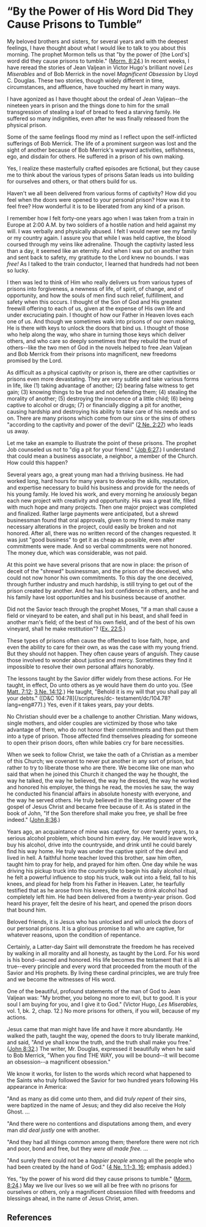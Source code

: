 # “By the Power of His Word Did They Cause Prisons to Tumble”

My beloved brothers and sisters, for several years and with the deepest
feelings, I have thought about what I would like to talk to you about this
morning. The prophet Mormon tells us that "by the power of [the Lord's] word
did they cause prisons to tumble." ([Morm.
8:24](/scriptures/bofm/morm/8.24?lang=eng#23).) In recent weeks, I have reread
the stories of Jean Valjean in Victor Hugo's brilliant novel _Les Miserables_
and of Bob Merrick in the novel _Magnificent Obsession_ by Lloyd C. Douglas.
These two stories, though widely different in time, circumstances, and
affluence, have touched my heart in many ways.

I have agonized as I have thought about the ordeal of Jean Valjean--the
nineteen years in prison and the things done to him for the small
transgression of stealing a loaf of bread to feed a starving family. He
suffered so many indignities, even after he was finally released from the
physical prison.

Some of the same feelings flood my mind as I reflect upon the self-inflicted
sufferings of Bob Merrick. The life of a prominent surgeon was lost and the
sight of another because of Bob Merrick's wayward activities, selfishness,
ego, and disdain for others. He suffered in a prison of his own making.

Yes, I realize these masterfully crafted episodes are fictional, but they
cause me to think about the various types of prisons Satan leads us into
building for ourselves and others, or that others build for us.

Haven't we all been delivered from various forms of captivity? How did you
feel when the doors were opened to your personal prison? How was it to feel
free? How wonderful it is to be liberated from any kind of a prison.

I remember how I felt forty-one years ago when I was taken from a train in
Europe at 2:00 A.M. by two soldiers of a hostile nation and held against my
will. I was verbally and physically abused. I felt I would never see my family
or my country again. I assure you that while I was held captive, the blood
coursed through my veins like adrenaline. Though the captivity lasted less
than a day, it seemed like an eternity. And when I was put on another train
and sent back to safety, my gratitude to the Lord knew no bounds. I was
_free!_ As I talked to the train conductor, I learned that hundreds had not
been so lucky.

I then was led to think of Him who really delivers us from various types of
prisons into forgiveness, a newness of life, of spirit, of change, and of
opportunity, and how the souls of men find such relief, fulfillment, and
safety when this occurs. I thought of the Son of God and His greatest freewill
offering to each of us, given at the expense of His own life and under
excruciating pain. I thought of how our Father in Heaven loves each one of us.
And though we sometimes walk into prisons of our own making, He is there with
keys to unlock the doors that bind us. I thought of those who help along the
way, who share in turning those keys which deliver others, and who care so
deeply sometimes that they rebuild the trust of others--like the two men of
God in the novels helped to free Jean Valjean and Bob Merrick from their
prisons into magnificent, new freedoms promised by the Lord.

As difficult as a physical captivity or prison is, there are other captivities
or prisons even more devastating. They are very subtle and take various forms
in life, like (1) taking advantage of another; (2) bearing false witness to
get gain; (3) knowing things to be true and not defending them; (4) stealing
the morality of another; (5) destroying the innocence of a little child; (6)
being captive to alcohol or drugs; (7) or financially digging a pit for
another, causing hardship and destroying his ability to take care of his needs
and so on. There are many prisons which come from our sins or the sins of
others "according to the captivity and power of the devil" ([2 Ne.
2:27](/scriptures/bofm/2-ne/2.27?lang=eng#26)) who leads us away.

Let me take an example to illustrate the point of these prisons. The prophet
Job counseled us not to "dig a pit for your friend." ([Job
6:27](/scriptures/ot/job/6.27?lang=eng#26).) I understand that could mean a
business associate, a neighbor, a member of the Church. How could this happen?

Several years ago, a great young man had a thriving business. He had worked
long, hard hours for many years to develop the skills, reputation, and
expertise necessary to build his business and provide for the needs of his
young family. He loved his work, and every morning he anxiously began each new
project with creativity and opportunity. His was a great life, filled with
much hope and many projects. Then one major project was completed and
finalized. Rather large payments were anticipated, but a shrewd businessman
found that oral approvals, given to my friend to make many necessary
alterations in the project, could easily be broken and not honored. After all,
there was no written record of the changes requested. It was just "good
business" to get it as cheap as possible, even after commitments were made.
And so verbal commitments were not honored. The money due, which was
considerable, was not paid.

At this point we have several prisons that are now in place: the prison of
deceit of the "shrewd" businessman, and the prison of the deceived, who could
not now honor his own commitments. To this day the one deceived, through
further industry and much hardship, is still trying to get out of the prison
created by another. And he has lost confidence in others, and he and his
family have lost opportunities and his business because of another.

Did not the Savior teach through the prophet Moses, "If a man shall cause a
field or vineyard to be eaten, and shall put in his beast, and shall feed in
another man's field; of the best of his own field, and of the best of his own
vineyard, shall he make restitution"? ([Ex.
22:5](/scriptures/ot/ex/22.5?lang=eng#4).)

These types of prisons often cause the offended to lose faith, hope, and even
the ability to care for their own, as was the case with my young friend. But
they should not happen. They often cause years of anguish. They cause those
involved to wonder about justice and mercy. Sometimes they find it impossible
to resolve their own personal affairs honorably.

The lessons taught by the Savior differ widely from these actions. For He
taught, in effect, Do unto others as ye would have them do unto you. (See
[Matt. 7:12](/scriptures/nt/matt/7.12?lang=eng#11); [3 Ne.
14:12](/scriptures/bofm/3-ne/14.12?lang=eng#11).) He taught, "Behold it is my
will that you shall pay all your debts." ([D&amp;C 104:78](/scriptures/dc-
testament/dc/104.78?lang=eng#77).) Yes, even if it takes years, pay your
debts.

No Christian should ever be a challenge to another Christian. Many widows,
single mothers, and older couples are victimized by those who take advantage
of them, who do not honor their commitments and then put them into a type of
prison. Those affected find themselves pleading for someone to open their
prison doors, often while babies cry for bare necessities.

When we seek to follow Christ, we take the oath of a Christian as a member of
this Church; we covenant to never put another in any sort of prison, but
rather to try to liberate those who are there. We become like one man who said
that when he joined this Church it changed the way he thought, the way he
talked, the way he believed, the way he dressed, the way he worked and honored
his employer, the things he read, the movies he saw, the way he conducted his
financial affairs in absolute honesty with everyone, and the way he served
others. He truly believed in the liberating power of the gospel of Jesus
Christ and became free because of it. As is stated in the book of John, "If
the Son therefore shall make you free, ye shall be free indeed." ([John
8:36](/scriptures/nt/john/8.36?lang=eng#35).)

Years ago, an acquaintance of mine was captive, for over twenty years, to a
serious alcohol problem, which bound him every day. He would leave work, buy
his alcohol, drive into the countryside, and drink until he could barely find
his way home. He truly was under the captive spirit of the devil and lived in
hell. A faithful home teacher loved this brother, saw him often, taught him to
pray for help, and prayed for him often. One day while he was driving his
pickup truck into the countryside to begin his daily alcohol ritual, he felt a
powerful influence to stop his truck, walk out into a field, fall to his
knees, and plead for help from his Father in Heaven. Later, he tearfully
testified that as he arose from his knees, the desire to drink alcohol had
completely left him. He had been delivered from a twenty-year prison. God
heard his prayer, felt the desire of his heart, and opened the prison doors
that bound him.

Beloved friends, it is Jesus who has unlocked and will unlock the doors of our
personal prisons. It is a glorious promise to all who are captive, for
whatever reasons, upon the condition of repentance.

Certainly, a Latter-day Saint will demonstrate the freedom he has received by
walking in all morality and all honesty, as taught by the Lord. For his word
is his bond--sacred and honored. His life becomes the testament that it is all
true--every principle and every word that proceeded from the mouth of the
Savior and His prophets. By living these cardinal principles, we are truly
free and we become the witnesses of His word.

One of the beautiful, profound statements of the man of God to Jean Valjean
was: "My brother, you belong no more to evil, but to good. It is your soul I
am buying for you, and I give it to God." (Victor Hugo, _Les Miserables,_ vol.
1, bk. 2, chap. 12.) No more prisons for others, if you will, because of my
actions.

Jesus came that man might have life and have it more abundantly. He walked the
path, taught the way, opened the doors to truly liberate mankind, and said,
"And ye shall know the truth, and the truth shall make you free." ([John
8:32](/scriptures/nt/john/8.32?lang=eng#31).) The writer, Mr. Douglas,
expressed it beautifully when he said to Bob Merrick, "When you find THE WAY,
you will be bound--it will become an obsession--a magnificent obsession."

We know it works, for listen to the words which record what happened to the
Saints who truly followed the Savior for two hundred years following His
appearance in America:

"And as many as did come unto them, and did _truly repent_ of their sins, were
baptized in the name of Jesus; and they did also receive the Holy Ghost. ...

"And there were no contentions and disputations among them, and every man _did
deal justly_ one with another.

"And they had all things common among them; therefore there were not rich and
poor, bond and free, but they _were all made free._ ...

"And surely there could not be a _happier people_ among all the people who had
been created by the hand of God." ([4 Ne. 1:1-3,
16](/scriptures/bofm/4-ne/1.1-3,16?lang=eng#0); emphasis added.)

Yes, "by the power of his word did they cause prisons to tumble." ([Morm.
8:24](/scriptures/bofm/morm/8.24?lang=eng#23).) May we live our lives so we
will all be free with no prisons for ourselves or others, only a magnificent
obsession filled with freedoms and blessings ahead, in the name of Jesus
Christ, amen.

## References

